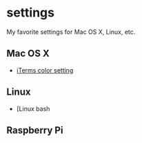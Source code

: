 # settings
My favorite settings for Mac OS X, Linux, etc.


## Mac OS X
  - [iTerms color setting](https://github.com/iandmyhand/settings/blob/master/sssum.itermcolors)

## Linux
  - [Linux bash 

## Raspberry Pi
